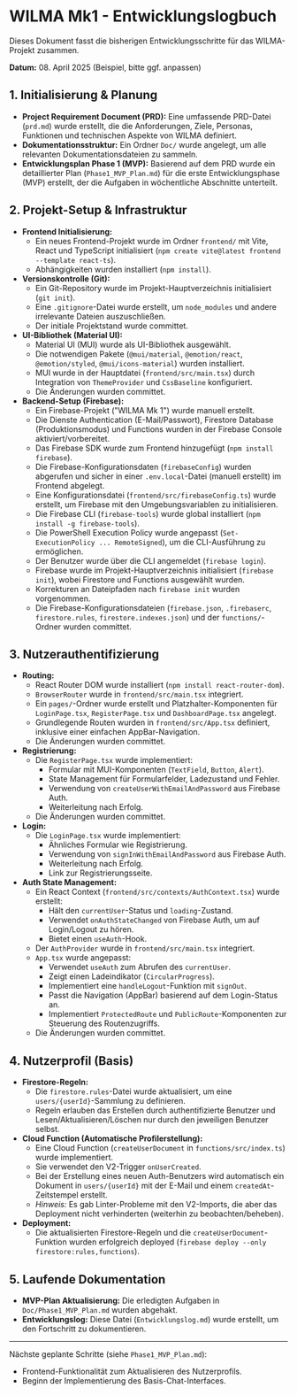 # WILMA Mk1 - Entwicklungslogbuch

Dieses Dokument fasst die bisherigen Entwicklungsschritte für das WILMA-Projekt zusammen.

**Datum:** 08. April 2025 (Beispiel, bitte ggf. anpassen)

## 1. Initialisierung & Planung

- **Project Requirement Document (PRD):** Eine umfassende PRD-Datei (`prd.md`) wurde erstellt, die die Anforderungen, Ziele, Personas, Funktionen und technischen Aspekte von WILMA definiert.
- **Dokumentationsstruktur:** Ein Ordner `Doc/` wurde angelegt, um alle relevanten Dokumentationsdateien zu sammeln.
- **Entwicklungsplan Phase 1 (MVP):** Basierend auf dem PRD wurde ein detaillierter Plan (`Phase1_MVP_Plan.md`) für die erste Entwicklungsphase (MVP) erstellt, der die Aufgaben in wöchentliche Abschnitte unterteilt.

## 2. Projekt-Setup & Infrastruktur

- **Frontend Initialisierung:**
    - Ein neues Frontend-Projekt wurde im Ordner `frontend/` mit Vite, React und TypeScript initialisiert (`npm create vite@latest frontend --template react-ts`).
    - Abhängigkeiten wurden installiert (`npm install`).
- **Versionskontrolle (Git):**
    - Ein Git-Repository wurde im Projekt-Hauptverzeichnis initialisiert (`git init`).
    - Eine `.gitignore`-Datei wurde erstellt, um `node_modules` und andere irrelevante Dateien auszuschließen.
    - Der initiale Projektstand wurde committet.
- **UI-Bibliothek (Material UI):**
    - Material UI (MUI) wurde als UI-Bibliothek ausgewählt.
    - Die notwendigen Pakete (`@mui/material`, `@emotion/react`, `@emotion/styled`, `@mui/icons-material`) wurden installiert.
    - MUI wurde in der Hauptdatei (`frontend/src/main.tsx`) durch Integration von `ThemeProvider` und `CssBaseline` konfiguriert.
    - Die Änderungen wurden committet.
- **Backend-Setup (Firebase):**
    - Ein Firebase-Projekt ("WILMA Mk 1") wurde manuell erstellt.
    - Die Dienste Authentication (E-Mail/Passwort), Firestore Database (Produktionsmodus) und Functions wurden in der Firebase Console aktiviert/vorbereitet.
    - Das Firebase SDK wurde zum Frontend hinzugefügt (`npm install firebase`).
    - Die Firebase-Konfigurationsdaten (`firebaseConfig`) wurden abgerufen und sicher in einer `.env.local`-Datei (manuell erstellt) im Frontend abgelegt.
    - Eine Konfigurationsdatei (`frontend/src/firebaseConfig.ts`) wurde erstellt, um Firebase mit den Umgebungsvariablen zu initialisieren.
    - Die Firebase CLI (`firebase-tools`) wurde global installiert (`npm install -g firebase-tools`).
    - Die PowerShell Execution Policy wurde angepasst (`Set-ExecutionPolicy ... RemoteSigned`), um die CLI-Ausführung zu ermöglichen.
    - Der Benutzer wurde über die CLI angemeldet (`firebase login`).
    - Firebase wurde im Projekt-Hauptverzeichnis initialisiert (`firebase init`), wobei Firestore und Functions ausgewählt wurden.
    - Korrekturen an Dateipfaden nach `firebase init` wurden vorgenommen.
    - Die Firebase-Konfigurationsdateien (`firebase.json`, `.firebaserc`, `firestore.rules`, `firestore.indexes.json`) und der `functions/`-Ordner wurden committet.

## 3. Nutzerauthentifizierung

- **Routing:**
    - React Router DOM wurde installiert (`npm install react-router-dom`).
    - `BrowserRouter` wurde in `frontend/src/main.tsx` integriert.
    - Ein `pages/`-Ordner wurde erstellt und Platzhalter-Komponenten für `LoginPage.tsx`, `RegisterPage.tsx` und `DashboardPage.tsx` angelegt.
    - Grundlegende Routen wurden in `frontend/src/App.tsx` definiert, inklusive einer einfachen AppBar-Navigation.
    - Die Änderungen wurden committet.
- **Registrierung:**
    - Die `RegisterPage.tsx` wurde implementiert:
        - Formular mit MUI-Komponenten (`TextField`, `Button`, `Alert`).
        - State Management für Formularfelder, Ladezustand und Fehler.
        - Verwendung von `createUserWithEmailAndPassword` aus Firebase Auth.
        - Weiterleitung nach Erfolg.
    - Die Änderungen wurden committet.
- **Login:**
    - Die `LoginPage.tsx` wurde implementiert:
        - Ähnliches Formular wie Registrierung.
        - Verwendung von `signInWithEmailAndPassword` aus Firebase Auth.
        - Weiterleitung nach Erfolg.
        - Link zur Registrierungsseite.
- **Auth State Management:**
    - Ein React Context (`frontend/src/contexts/AuthContext.tsx`) wurde erstellt:
        - Hält den `currentUser`-Status und `loading`-Zustand.
        - Verwendet `onAuthStateChanged` von Firebase Auth, um auf Login/Logout zu hören.
        - Bietet einen `useAuth`-Hook.
    - Der `AuthProvider` wurde in `frontend/src/main.tsx` integriert.
    - `App.tsx` wurde angepasst:
        - Verwendet `useAuth` zum Abrufen des `currentUser`.
        - Zeigt einen Ladeindikator (`CircularProgress`).
        - Implementiert eine `handleLogout`-Funktion mit `signOut`.
        - Passt die Navigation (AppBar) basierend auf dem Login-Status an.
        - Implementiert `ProtectedRoute` und `PublicRoute`-Komponenten zur Steuerung des Routenzugriffs.
    - Die Änderungen wurden committet.

## 4. Nutzerprofil (Basis)

- **Firestore-Regeln:**
    - Die `firestore.rules`-Datei wurde aktualisiert, um eine `users/{userId}`-Sammlung zu definieren.
    - Regeln erlauben das Erstellen durch authentifizierte Benutzer und Lesen/Aktualisieren/Löschen nur durch den jeweiligen Benutzer selbst.
- **Cloud Function (Automatische Profilerstellung):**
    - Eine Cloud Function (`createUserDocument` in `functions/src/index.ts`) wurde implementiert.
    - Sie verwendet den V2-Trigger `onUserCreated`.
    - Bei der Erstellung eines neuen Auth-Benutzers wird automatisch ein Dokument in `users/{userId}` mit der E-Mail und einem `createdAt`-Zeitstempel erstellt.
    - *Hinweis:* Es gab Linter-Probleme mit den V2-Imports, die aber das Deployment nicht verhinderten (weiterhin zu beobachten/beheben).
- **Deployment:**
    - Die aktualisierten Firestore-Regeln und die `createUserDocument`-Funktion wurden erfolgreich deployed (`firebase deploy --only firestore:rules,functions`).

## 5. Laufende Dokumentation

- **MVP-Plan Aktualisierung:** Die erledigten Aufgaben in `Doc/Phase1_MVP_Plan.md` wurden abgehakt.
- **Entwicklungslog:** Diese Datei (`Entwicklungslog.md`) wurde erstellt, um den Fortschritt zu dokumentieren.

---

Nächste geplante Schritte (siehe `Phase1_MVP_Plan.md`):
- Frontend-Funktionalität zum Aktualisieren des Nutzerprofils.
- Beginn der Implementierung des Basis-Chat-Interfaces. 